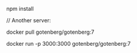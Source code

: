npm install


// Another server:

docker pull gotenberg/gotenberg:7                 

docker run -p 3000:3000 gotenberg/gotenberg:7

